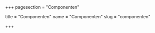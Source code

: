 +++
pagesection = "Componenten"

title = "Componenten"
name = "Componenten"
slug = "componenten"



+++